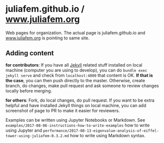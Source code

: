 # juliafem.github.io / www.juliafem.org

Web pages for organization. The actual page is juliafem.github.io and www.juliafem.org is pointing
to same site.

## Adding content

**for contributors**: If you have all [Jekyll](https://jekyllrb.com/) related stuff installed on
local machine (computer you are using to develop), you can do `bundle exec jekyll serve` and check
from `localhost:4000` that content is OK. **If that is the case**, you can then push directly to the
master. Otherwise, create branch, do changes, make pull request and ask someone to review changes
locally before merging.

**for others**: Fork, do local changes, do pull request. If you want to be extra helpful and have
installed Jekyll things on local machine, you can add screenshot of page to PR to make it easier
for reviewers.

Examples can be written using Jupyter Notebooks or Markdown. See
`examples/2017-08-06-instructions-how-to-write-examples` how to write using Jupyter and
`performance/2017-08-13-eigenvalue-analysis-of-eiffel-tower-using-juliafem-0.3.2.md` how to write
using Markdown syntax.

